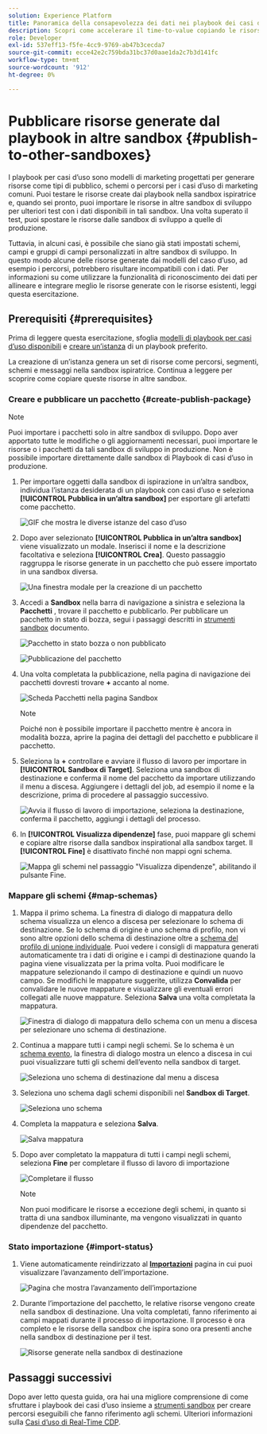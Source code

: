 ```yaml
---
solution: Experience Platform
title: Panoramica della consapevolezza dei dati nei playbook dei casi d’uso
description: Scopri come accelerare il time-to-value copiando le risorse generate nella sandbox end inspirational in altre sandbox.
role: Developer
exl-id: 537eff13-f5fe-4cc9-9769-ab47b3cecda7
source-git-commit: ecce42e2c759bda31bc37d0aae1da2c7b3d141fc
workflow-type: tm+mt
source-wordcount: '912'
ht-degree: 0%

---
```


# Pubblicare risorse generate dal playbook in altre sandbox {#publish-to-other-sandboxes}

I playbook per casi d’uso sono modelli di marketing progettati per generare risorse come tipi di pubblico, schemi o percorsi per i casi d’uso di marketing comuni. Puoi testare le risorse create dai playbook nella sandbox ispiratrice e, quando sei pronto, puoi importare le risorse in altre sandbox di sviluppo per ulteriori test con i dati disponibili in tali sandbox. Una volta superato il test, puoi spostare le risorse dalle sandbox di sviluppo a quelle di produzione.

Tuttavia, in alcuni casi, è possibile che siano già stati impostati schemi, campi e gruppi di campi personalizzati in altre sandbox di sviluppo. In questo modo alcune delle risorse generate dai modelli del caso d’uso, ad esempio i percorsi, potrebbero risultare incompatibili con i dati. Per informazioni su come utilizzare la funzionalità di riconoscimento dei dati per allineare e integrare meglio le risorse generate con le risorse esistenti, leggi questa esercitazione.

## Prerequisiti {#prerequisites}

Prima di leggere questa esercitazione, sfoglia [modelli di playbook per casi d’uso disponibili](/help/use-case-playbooks/playbooks/discover.md#search-and-filter) e [creare un’istanza](/help/use-case-playbooks/playbooks/create-share-reuse.md) di un playbook preferito.

La creazione di un’istanza genera un set di risorse come percorsi, segmenti, schemi e messaggi nella sandbox ispiratrice. Continua a leggere per scoprire come copiare queste risorse in altre sandbox.

### Creare e pubblicare un pacchetto {#create-publish-package}

>[!NOTE]
>
> Puoi importare i pacchetti solo in altre sandbox di sviluppo. Dopo aver apportato tutte le modifiche o gli aggiornamenti necessari, puoi importare le risorse o i pacchetti da tali sandbox di sviluppo in produzione. Non è possibile importare direttamente dalle sandbox di Playbook di casi d’uso in produzione.

1. Per importare oggetti dalla sandbox di ispirazione in un’altra sandbox, individua l’istanza desiderata di un playbook con casi d’uso e seleziona **[!UICONTROL Pubblica in un’altra sandbox]** per esportare gli artefatti come pacchetto.

   ![GIF che mostra le diverse istanze del caso d’uso](/help/use-case-playbooks/assets/playbooks/data-awareness/browse-to-existing-instances-of-playbook.gif)

2. Dopo aver selezionato **[!UICONTROL Pubblica in un’altra sandbox]** viene visualizzato un modale. Inserisci il nome e la descrizione facoltativa e seleziona **[!UICONTROL Crea]**. Questo passaggio raggruppa le risorse generate in un pacchetto che può essere importato in una sandbox diversa.

   ![Una finestra modale per la creazione di un pacchetto](/help/use-case-playbooks/assets/playbooks/data-awareness/create-package-modal.png)

3. Accedi a **Sandbox** nella barra di navigazione a sinistra e seleziona la **Pacchetti** , trovare il pacchetto e pubblicarlo. Per pubblicare un pacchetto in stato di bozza, segui i passaggi descritti in [strumenti sandbox](/help/sandboxes/ui/sandbox-tooling.md#add-an-object-to-an-existing-package-and-publish) documento.

   ![Pacchetto in stato bozza o non pubblicato](/help/use-case-playbooks/assets/playbooks/data-awareness/draft-mode.png)

   ![Pubblicazione del pacchetto](/help/use-case-playbooks/assets/playbooks/data-awareness/publish-draft.png)

4. Una volta completata la pubblicazione, nella pagina di navigazione dei pacchetti dovresti trovare **+** accanto al nome.

   ![Scheda Pacchetti nella pagina Sandbox](/help/use-case-playbooks/assets/playbooks/data-awareness/packages.png)

   >[!NOTE]
   >
   > Poiché non è possibile importare il pacchetto mentre è ancora in modalità bozza, aprire la pagina dei dettagli del pacchetto e pubblicare il pacchetto.

5. Seleziona la **+** controllare e avviare il flusso di lavoro per importare in **[!UICONTROL Sandbox di Target]**. Seleziona una sandbox di destinazione e conferma il nome del pacchetto da importare utilizzando il menu a discesa. Aggiungere i dettagli del job, ad esempio il nome e la descrizione, prima di procedere al passaggio successivo.

   ![Avvia il flusso di lavoro di importazione, seleziona la destinazione, conferma il pacchetto, aggiungi i dettagli del processo.](/help/use-case-playbooks/assets/playbooks/data-awareness/import-package-import-settings.png)

6. In **[!UICONTROL Visualizza dipendenze]** fase, puoi mappare gli schemi e copiare altre risorse dalla sandbox inspirational alla sandbox target. Il **[!UICONTROL Fine]** è disattivato finché non mappi ogni schema.

   ![Mappa gli schemi nel passaggio &quot;Visualizza dipendenze&quot;, abilitando il pulsante Fine.](/help/use-case-playbooks/assets/playbooks/data-awareness/import-package-view-dependencies.png)

### Mappare gli schemi {#map-schemas}

1. Mappa il primo schema. La finestra di dialogo di mappatura dello schema visualizza un elenco a discesa per selezionare lo schema di destinazione. Se lo schema di origine è uno schema di profilo, non vi sono altre opzioni dello schema di destinazione oltre a [schema del profilo di unione individuale](/help/xdm/classes/individual-profile.md). Puoi vedere i consigli di mappatura generati automaticamente tra i dati di origine e i campi di destinazione quando la pagina viene visualizzata per la prima volta. Puoi modificare le mappature selezionando il campo di destinazione e quindi un nuovo campo. Se modifichi le mappature suggerite, utilizza **Convalida** per convalidare le nuove mappature e visualizzare gli eventuali errori collegati alle nuove mappature. Seleziona **Salva** una volta completata la mappatura.

   ![Finestra di dialogo di mappatura dello schema con un menu a discesa per selezionare uno schema di destinazione.](/help/use-case-playbooks/assets/playbooks/data-awareness/map-to-existing-fields.png)

2. Continua a mappare tutti i campi negli schemi. Se lo schema è un [schema evento](/help/xdm/classes/experienceevent.md), la finestra di dialogo mostra un elenco a discesa in cui puoi visualizzare tutti gli schemi dell’evento nella sandbox di target.

   ![Seleziona uno schema di destinazione dal menu a discesa](/help/use-case-playbooks/assets/playbooks/data-awareness/map-to-event-schema.png)

3. Seleziona uno schema dagli schemi disponibili nel **Sandbox di Target**.

   ![Seleziona uno schema](/help/use-case-playbooks/assets/playbooks/data-awareness/map-to-available-schemas.png)

4. Completa la mappatura e seleziona **Salva**.

   ![Salva mappatura](/help/use-case-playbooks/assets/playbooks/data-awareness/map-to-existing-modal.png)

5. Dopo aver completato la mappatura di tutti i campi negli schemi, seleziona **Fine** per completare il flusso di lavoro di importazione

   ![Completare il flusso](/help/use-case-playbooks/assets/playbooks/data-awareness/complete-flow.png)

   >[!NOTE]
   >
   > Non puoi modificare le risorse a eccezione degli schemi, in quanto si tratta di una sandbox illuminante, ma vengono visualizzati in quanto dipendenze del pacchetto.

### Stato importazione {#import-status}

1. Viene automaticamente reindirizzato al [**Importazioni**](/help/sandboxes/ui/sandbox-tooling.md#view-import-details) pagina in cui puoi visualizzare l’avanzamento dell’importazione.

   ![Pagina che mostra l’avanzamento dell’importazione](/help/use-case-playbooks/assets/playbooks/data-awareness/import-progress.png)

2. Durante l’importazione del pacchetto, le relative risorse vengono create nella sandbox di destinazione. Una volta completati, fanno riferimento ai campi mappati durante il processo di importazione. Il processo è ora completo e le risorse della sandbox che ispira sono ora presenti anche nella sandbox di destinazione per il test.

   ![Risorse generate nella sandbox di destinazione](/help/use-case-playbooks/assets/playbooks/data-awareness/packages.png)

## Passaggi successivi

Dopo aver letto questa guida, ora hai una migliore comprensione di come sfruttare i playbook dei casi d’uso insieme a [strumenti sandbox](/help/sandboxes/ui/sandbox-tooling.md#monitor-import-jobs-and-view-import-objects-details) per creare percorsi eseguibili che fanno riferimento agli schemi. Ulteriori informazioni sulla [Casi d’uso di Real-Time CDP](/help/rtcdp/use-case-guides/intelligent-re-engagement/intelligent-re-engagement.md).
